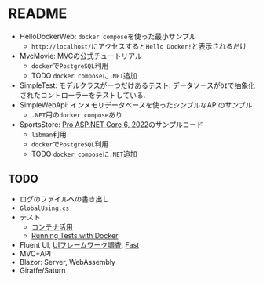 # README

- HelloDockerWeb: `docker compose`を使った最小サンプル
    - `http://localhost/`にアクセスすると`Hello Docker!`と表示されるだけ
- MvcMovie: MVCの公式チュートリアル
    - `docker`で`PostgreSQL`利用
    - TODO `docker compose`に`.NET`追加
- SimpleTest: モデルクラスが一つだけあるテスト.
  データソースが`DI`で抽象化されたコントローラーをテストしている.
- SimpleWebApi: インメモリデータベースを使ったシンプルなAPIのサンプル
    - `.NET`用の`docker compose`あり
- SportsStore: [Pro ASP.NET Core 6, 2022](https://github.com/Apress/pro-asp.net-core-6/tree/main/11%20-%20SportsStore%20-%205)のサンプルコード
    - `libman`利用
    - `docker`で`PostgreSQL`利用
    - TODO `docker compose`に`.NET`追加

## TODO
- ログのファイルへの書き出し
- `GlobalUsing.cs`
- テスト
    - [コンテナ活用](https://github.com/testcontainers/testcontainers-dotnet)
    - [Running Tests with Docker](https://github.com/dotnet/dotnet-docker/blob/main/samples/run-tests-in-sdk-container.md)
- Fluent UI, [UIフレームワーク調査](https://blazor-master.com/blazor-ui-framework/), [Fast](https://www.fast.design/)
- MVC+API
- Blazor: Server, WebAssembly
- Giraffe/Saturn
